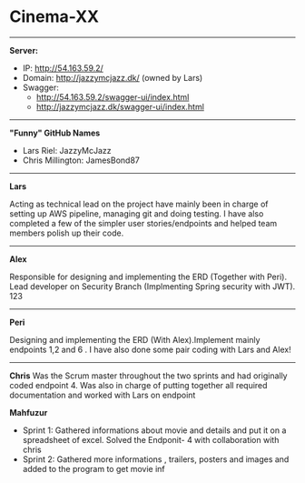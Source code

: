 # Cinema-XX

***
**Server:**
- IP: http://54.163.59.2/
- Domain: http://jazzymcjazz.dk/ (owned by Lars)
- Swagger: 
  - http://54.163.59.2/swagger-ui/index.html
  - http://jazzymcjazz.dk/swagger-ui/index.html
***

**"Funny" GitHub Names**
 - Lars Riel: JazzyMcJazz
 - Chris Millington: JamesBond87
***
 **Lars**
 
Acting as technical lead on the project have 
mainly been in charge of setting up AWS pipeline, 
managing git and doing testing. I have also completed
a few of the simpler user stories/endpoints and helped 
team members polish up their code.

***
**Alex**

Responsible for designing and implementing the ERD (Together with Peri).
Lead developer on Security Branch (Implmenting Spring security with JWT). 123   
 
***
**Peri**

Designing and implementing the ERD (With Alex).Implement mainly  endpoints 1,2 and 6 .
I have also done some pair coding with Lars and Alex!

***
**Chris**
Was the Scrum master throughout the two sprints and had originally coded endpoint 4. Was also 
in charge of putting together all required documentation and worked with Lars on endpoint


**Mahfuzur**
- Sprint 1: Gathered informations about movie and details and put it on a spreadsheet of excel. Solved the Endponit- 4 with collaboration with chris
- Sprint 2: Gathered more informations , trailers, posters and images and added to the program to get movie inf
